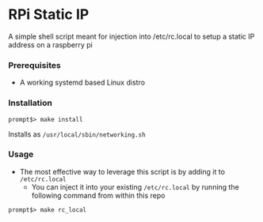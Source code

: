 # RPi Static IP
A simple shell script meant for injection into /etc/rc.local to setup a static IP address on a raspberry pi

### Prerequisites
* A working systemd based Linux distro

### Installation
```
prompt$> make install
```

Installs as `/usr/local/sbin/networking.sh`

### Usage
* The most effective way to leverage this script is by adding it to `/etc/rc.local`
  * You can inject it into your existing `/etc/rc.local` by running the following command from within this repo
```
prompt$> make rc_local
```
